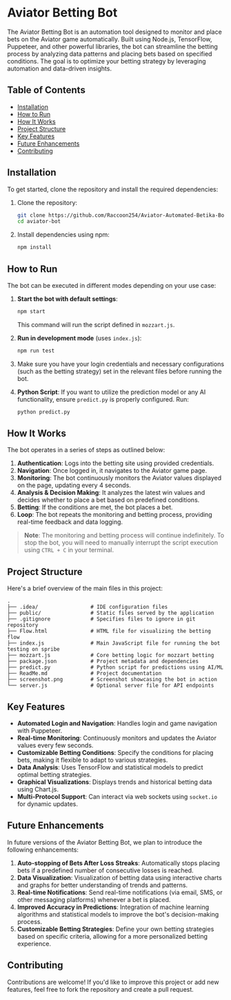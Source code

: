 # Aviator Betting Bot

The Aviator Betting Bot is an automation tool designed to monitor and place bets on the Aviator game automatically. Built using Node.js, TensorFlow, Puppeteer, and other powerful libraries, the bot can streamline the betting process by analyzing data patterns and placing bets based on specified conditions. The goal is to optimize your betting strategy by leveraging automation and data-driven insights.

## Table of Contents
- [Installation](#installation)
- [How to Run](#how-to-run)
- [How It Works](#how-it-works)
- [Project Structure](#project-structure)
- [Key Features](#key-features)
- [Future Enhancements](#future-enhancements)
- [Contributing](#contributing)

## Installation
To get started, clone the repository and install the required dependencies:

1. Clone the repository:
    ```bash
    git clone https://github.com/Raccoon254/Aviator-Automated-Betika-Bot.git aviator-bot
    cd aviator-bot
    ```

2. Install dependencies using npm:
    ```bash
    npm install
    ```

## How to Run
The bot can be executed in different modes depending on your use case:

1. **Start the bot with default settings**:
    ```bash
    npm start
    ```
   This command will run the script defined in `mozzart.js`.

2. **Run in development mode** (uses `index.js`):
    ```bash
    npm run test
    ```

3. Make sure you have your login credentials and necessary configurations (such as the betting strategy) set in the relevant files before running the bot.

4. **Python Script**: If you want to utilize the prediction model or any AI functionality, ensure `predict.py` is properly configured. Run:
    ```bash
    python predict.py
    ```

## How It Works
The bot operates in a series of steps as outlined below:

1. **Authentication**: Logs into the betting site using provided credentials.
2. **Navigation**: Once logged in, it navigates to the Aviator game page.
3. **Monitoring**: The bot continuously monitors the Aviator values displayed on the page, updating every 4 seconds.
4. **Analysis & Decision Making**: It analyzes the latest win values and decides whether to place a bet based on predefined conditions.
5. **Betting**: If the conditions are met, the bot places a bet.
6. **Loop**: The bot repeats the monitoring and betting process, providing real-time feedback and data logging.

> **Note**: The monitoring and betting process will continue indefinitely. To stop the bot, you will need to manually interrupt the script execution using `CTRL + C` in your terminal.

## Project Structure
Here's a brief overview of the main files in this project:

```plaintext
.
├── .idea/                 # IDE configuration files
├── public/                # Static files served by the application
├── .gitignore             # Specifies files to ignore in git repository
├── Flow.html              # HTML file for visualizing the betting flow
├── index.js               # Main JavaScript file for running the bot testing on spribe
├── mozzart.js             # Core betting logic for mozzart betting
├── package.json           # Project metadata and dependencies
├── predict.py             # Python script for predictions using AI/ML
├── ReadMe.md              # Project documentation
├── screenshot.png         # Screenshot showcasing the bot in action
└── server.js              # Optional server file for API endpoints
```

## Key Features
- **Automated Login and Navigation**: Handles login and game navigation with Puppeteer.
- **Real-time Monitoring**: Continuously monitors and updates the Aviator values every few seconds.
- **Customizable Betting Conditions**: Specify the conditions for placing bets, making it flexible to adapt to various strategies.
- **Data Analysis**: Uses TensorFlow and statistical models to predict optimal betting strategies.
- **Graphical Visualizations**: Displays trends and historical betting data using Chart.js.
- **Multi-Protocol Support**: Can interact via web sockets using `socket.io` for dynamic updates.

## Future Enhancements
In future versions of the Aviator Betting Bot, we plan to introduce the following enhancements:

1. **Auto-stopping of Bets After Loss Streaks**: Automatically stops placing bets if a predefined number of consecutive losses is reached.
2. **Data Visualization**: Visualization of betting data using interactive charts and graphs for better understanding of trends and patterns.
3. **Real-time Notifications**: Send real-time notifications (via email, SMS, or other messaging platforms) whenever a bet is placed.
4. **Improved Accuracy in Predictions**: Integration of machine learning algorithms and statistical models to improve the bot's decision-making process.
5. **Customizable Betting Strategies**: Define your own betting strategies based on specific criteria, allowing for a more personalized betting experience.

## Contributing
Contributions are welcome! If you'd like to improve this project or add new features, feel free to fork the repository and create a pull request.
